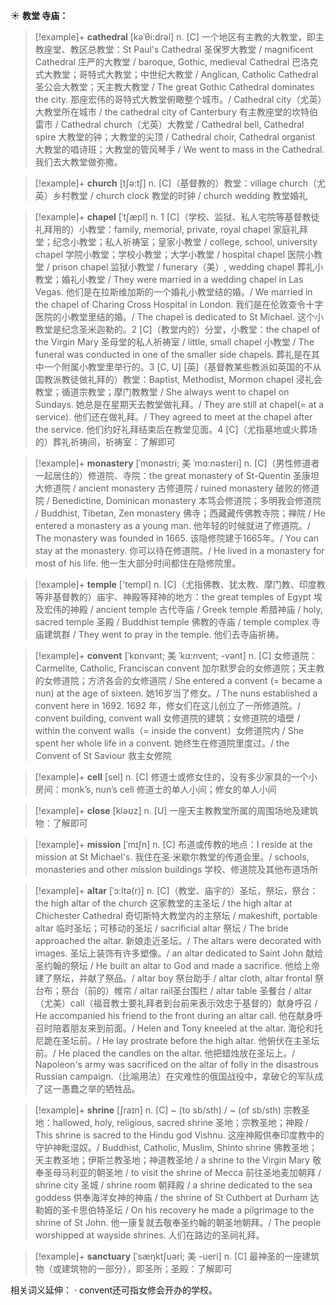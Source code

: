 ☀ <span class="category">**教堂 寺庙：**</span>
>[!example]+ <span class="vocabulary">**cathedral**</span> [kəˈθi:drəl]
> <span class="definition">n. [C] 一个地区有主教的大教堂，即主教座堂、教区总教堂：</span>St Paul's Cathedral 圣保罗大教堂 / magnificent Cathedral 庄严的大教堂 / baroque, Gothic, medieval Cathedral 巴洛克式大教堂；哥特式大教堂；中世纪大教堂 / Anglican, Catholic Cathedral 圣公会大教堂；天主教大教堂 / The great Gothic Cathedral dominates the city. 那座宏伟的哥特式大教堂俯瞰整个城市。/ Cathedral city（尤英）大教堂所在城市 / the cathedral city of Canterbury 有主教座堂的坎特伯雷市 / Cathedral church（尤英）大教堂 / Cathedral bell, Cathedral spire 大教堂的钟；大教堂的尖顶 / Cathedral choir, Cathedral organist 大教堂的唱诗班；大教堂的管风琴手 / We went to mass in the Cathedral. 我们去大教堂做弥撒。

>[!example]+ <span class="vocabulary">**church**</span> [tʃə:tʃ] 
> <span class="definition">n. [C]（基督教的）教堂：</span>village church（尤英）乡村教堂 / church clock 教堂的时钟 / church wedding 教堂婚礼
           
>[!example]+ <span class="vocabulary">**chapel**</span> [ˈtʃæpl]
> <span class="definition">n. 1 [C]（学校、监狱、私人宅院等基督教徒礼拜用的）小教堂：</span>family, memorial, private, royal chapel 家庭礼拜堂；纪念小教堂；私人祈祷室；皇家小教堂 / college, school, university chapel 学院小教堂；学校小教堂；大学小教堂 / hospital chapel 医院小教堂 / prison chapel 监狱小教堂 / funerary（美）, wedding chapel 葬礼小教堂；婚礼小教堂 / They were married in a wedding chapel in Las Vegas. 他们是在拉斯维加斯的一个婚礼小教堂结的婚。/ We married in the chapel of Charing Cross Hospital in London. 我们是在伦敦查令十字医院的小教堂里结的婚。/ The chapel is dedicated to St Michael. 这个小教堂是纪念圣米迦勒的。<span class="definition">2 [C]（教堂内的）分堂，小教堂：</span>the chapel of the Virgin Mary 圣母堂的私人祈祷室 / little, small chapel 小教堂 / The funeral was conducted in one of the smaller side chapels. 葬礼是在其中一个附属小教堂里举行的。<span class="definition">3 [C, U] [英]（基督教某些教派如英国的不从国教派教徒做礼拜的）教堂：</span>Baptist, Methodist, Mormon chapel 浸礼会教堂；循道宗教堂；摩门教教堂 / She always went to chapel on Sundays. 她总是在星期天去教堂做礼拜。/ They are still at chapel(= at a service). 他们还在做礼拜。/ They agreed to meet at the chapel after the service. 他们约好礼拜结束后在教堂见面。4 [C]（尤指墓地或火葬场的）葬礼祈祷间，祈祷室：</span>了解即可
           
>[!example]+ <span class="vocabulary">**monastery**</span> [ˈmɒnəstri; 美 ˈmɑ:nəsteri]
> <span class="definition">n. [C]（男性修道者一起居住的）修道院、寺院：</span>the great monastery of St-Quentin 圣康坦大修道院 / ancient monastery 古修道院 / ruined monastery 破败的修道院 / Benedictine, Dominican monastery 本笃会修道院；多明我会修道院 / Buddhist, Tibetan, Zen monastery 佛寺；西藏藏传佛教寺院；禅院 / He entered a monastery as a young man. 他年轻的时候就进了修道院。/ The monastery was founded in 1665. 该隐修院建于1665年。/ You can stay at the monastery. 你可以待在修道院。/ He lived in a monastery for most of his life. 他一生大部分时间都住在隐修院里。

>[!example]+ <span class="vocabulary">**temple**</span> ['templ] 
> <span class="definition">n. [C]（尤指佛教、犹太教、摩门教、印度教等非基督教的）庙宇、神殿等拜神的地方：</span>the great temples of Egypt 埃及宏伟的神殿 / ancient temple 古代寺庙 / Greek temple 希腊神庙 / holy, sacred temple 圣殿 / Buddhist temple 佛教的寺庙 / temple complex 寺庙建筑群 / They went to pray in the temple. 他们去寺庙祈祷。
           
>[!example]+ <span class="vocabulary">**convent**</span> [ˈkɒnvənt; 美 ˈkɑ:nvent; -vənt]
> <span class="definition">n. [C] 女修道院：</span>Carmelite, Catholic, Franciscan convent 加尔默罗会的女修道院；天主教的女修道院；方济各会的女修道院 / She entered a convent (= became a nun) at the age of sixteen. 她16岁当了修女。/ The nuns established a convent here in 1692. 1692 年，修女们在这儿创立了一所修道院。/ convent building, convent wall 女修道院的建筑；女修道院的墙壁 / within the convent walls（= inside the convent）女修道院内 / She spent her whole life in a convent. 她终生在修道院里度过。/ the Convent of St Saviour 救主女修院

>[!example]+ <span class="vocabulary">**cell**</span> [sel] 
> <span class="definition">n. [C] 修道士或修女住的，没有多少家具的一个小房间：</span>monk’s, nun’s cell 修道士的单人小间；修女的单人小间

>[!example]+ <span class="vocabulary">**close**</span> [kləʊz] 
> <span class="definition">n. [U] 一座天主教教堂所属的周围场地及建筑物：</span>了解即可
           
>[!example]+ <span class="vocabulary">**mission**</span> [ˈmɪʃn]
> <span class="definition">n. [C] 布道或传教的地点：</span>I reside at the mission at St Michael's. 我住在圣·米歇尔教堂的传道会里。/ schools, monasteries and other mission buildings 学校、修道院及其他布道场所
           
>[!example]+ <span class="vocabulary">**altar**</span> [ˈɔ:ltə(r)]
> <span class="definition">n. [C]（教堂、庙宇的）圣坛，祭坛，祭台：</span>the high altar of the church 这家教堂的主圣坛 / the high altar at Chichester Cathedral 奇切斯特大教堂内的主祭坛 / makeshift, portable altar 临时圣坛；可移动的圣坛 / sacrificial altar 祭坛 / The bride approached the altar. 新娘走近圣坛。/ The altars were decorated with images. 圣坛上装饰有许多塑像。/ an altar dedicated to Saint John 献给圣约翰的祭坛 / He built an altar to God and made a sacrifice. 他给上帝建了祭坛，并献了祭品。/ altar boy 祭台助手 / altar cloth, altar frontal 祭台布；祭台（前的）帷帘 / altar rail圣台围栏 / altar table 圣餐台 / altar （尤美）call（福音教士要礼拜者到台前来表示效忠于基督的）献身呼召 / He accompanied his friend to the front during an altar call. 他在献身呼召时陪着朋友来到前面。/ Helen and Tony kneeled at the altar. 海伦和托尼跪在圣坛前。/ He lay prostrate before the high altar. 他俯伏在主圣坛前。/ He placed the candles on the altar. 他把蜡烛放在圣坛上。/ Napoleon's army was sacrificed on the altar of folly in the disastrous Russian campaign.（比喻用法）在灾难性的俄国战役中，拿破仑的军队成了这一愚蠢之举的牺牲品。
 
>[!example]+ <span class="vocabulary">**shrine**</span> [ʃraɪn]
> <span class="definition">n. [C] ~ (to sb/sth) / ~ (of sb/sth) 宗教圣地：</span>hallowed, holy, religious, sacred shrine 圣地；宗教圣地；神殿 / This shrine is sacred to the Hindu god Vishnu. 这座神殿供奉印度教中的守护神毗湿奴。/ Buddhist, Catholic, Muslim, Shinto shrine 佛教圣地；天主教圣地；伊斯兰教圣地；神道教圣地 / a shrine to the Virgin Mary 敬奉圣母马利亚的朝圣地 / to visit the shrine of Mecca 前往圣地麦加朝拜 / shrine city 圣城 / shrine room 朝拜殿 / a shrine dedicated to the sea goddess 供奉海洋女神的神庙 / the shrine of St Cuthbert at Durham 达勒姆的圣卡思伯特圣坛 / On his recovery he made a pilgrimage to the shrine of St John. 他一康复就去敬奉圣约翰的朝圣地朝拜。/ The people worshipped at wayside shrines. 人们在路边的圣祠礼拜。
           
>[!example]+ <span class="vocabulary">**sanctuary**</span> [ˈsæŋktʃuəri; 美 -ueri]
> <span class="definition">n. [C] 最神圣的一座建筑物（或建筑物的一部分），即圣所；圣殿：</span>了解即可

相关词义延伸：
· convent还可指女修会开办的学校。